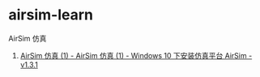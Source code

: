 # airsim-learn
AirSim 仿真


1. [AirSim 仿真 (1) - AirSim 仿真 (1) - Windows 10 下安装仿真平台 AirSim - v1.3.1](./AirSim%20仿真%20(1)%20-%20Windows%2010%20下安装仿真平台%20AirSim%20-%20v1.3.1.md)

